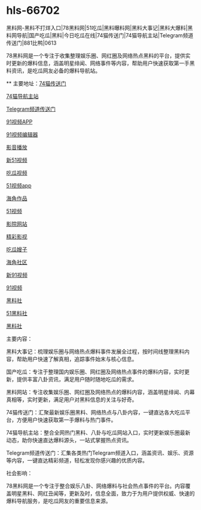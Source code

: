 # hls-66702
黑料网-黑料不打烊入口|78黑料网|51吃瓜|黑料曝料网|黑料大事记|黑料大爆料|黑料网导航|国产吃瓜|黑料|今日吃瓜在线|74猫传送门|74猫导航主站|Telegram频道传送门|881比鸭|0613

78黑料网是一个专注于收集整理娱乐圈、网红圈及网络热点黑料的平台，提供实时更新的爆料信息，涵盖明星绯闻、网络事件等内容，帮助用户快速获取第一手黑料资讯，是吃瓜网友必备的爆料导航站。

** 主要地址：<a href="https://74mao.com/">74猫传送门</a>

<a href="https://74mao.com/">74猫导航主站</a>

<a href="https://74mao.com/">Telegram频道传送门</a>

<a href="https://hj-170.pages.dev/">91视频APP</a>

<a href="https://hj-175.pages.dev/">91视频编辑器</a>

<a href="https://hj-177.pages.dev/">影音播放</a>

<a href="https://hj-188.pages.dev/">新51视频</a>

<a href="https://hj-193.pages.dev/">吃瓜视频</a>

<a href="https://hj-195.pages.dev/">51视频app</a>

<a href="https://hj-197.pages.dev/">海角作品</a>

<a href="https://hj-210.pages.dev/">51视频</a>

<a href="https://hj-213.pages.dev/">影院网站</a>

<a href="https://hj-216.pages.dev/">精彩影视</a>

<a href="https://hj-344.pages.dev/">吃瓜嫂子</a>

<a href="https://hj-348.pages.dev/">海角社区</a>

<a href="https://hj-356.pages.dev/">新91视频</a>

<a href="https://hj-357.pages.dev/">91视频</a>

<a href="https://hls-15.pages.dev/">黑料社</a>

<a href="https://hls-17.pages.dev/">51黑料社</a>

<a href="https://hls-19.pages.dev/">黑料社</a>

主要内容：

黑料大事记：梳理娱乐圈与网络热点爆料事件发展全过程，按时间线整理黑料内容，帮助用户快速了解真相，追踪事件始末与核心信息。

国产吃瓜：专注于整理国内娱乐圈、网红圈及网络热点事件的爆料内容，实时更新，提供丰富八卦资讯，满足用户随时随地吃瓜的需求。

黑料网站：专注收集娱乐圈、网红圈及网络热点的爆料内容，涵盖明星绯闻、内幕真相等，实时更新，满足用户对黑料信息的关注与好奇。

74猫传送门：汇聚最新娱乐圈黑料、网络热点与八卦内容，一键直达各大吃瓜平台，方便用户快速获取第一手爆料与热门事件。

74猫导航主站：整合全网热门黑料、八卦与吃瓜网站入口，实时更新娱乐圈最新动态，助你快速直达爆料源头，一站式掌握热点资讯。

Telegram频道传送门：汇集各类热门Telegram频道入口，涵盖资讯、娱乐、资源等内容，一键直达精彩频道，轻松发现你感兴趣的优质内容。

社会影响：

78黑料网是一个专注于整合娱乐八卦、网络爆料与社会热点事件的平台。内容覆盖明星黑料、网红丑闻等，更新及时，信息全面，致力于为用户提供权威、快速的爆料导航服务，是吃瓜网友的重要信息来源。
